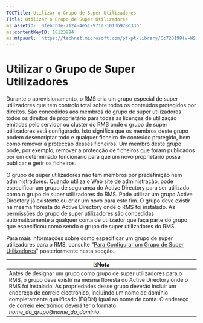 ```yaml
---
TOCTitle: Utilizar o Grupo de Super Utilizadores
Title: Utilizar o Grupo de Super Utilizadores
ms:assetid: '0febcb3e-7124-4e51-971a-1013b928d33b'
ms:contentKeyID: 18123994
ms:mtpsurl: 'https://technet.microsoft.com/pt-pt/library/Cc720198(v=WS.10)'
---
```


Utilizar o Grupo de Super Utilizadores
======================================

Durante o aprovisionamento, o RMS cria um grupo especial de super utilizadores que tem controlo total sobre todos os conteúdos protegidos por direitos. São concedidos aos membros do grupo de super utilizadores todos os direitos de proprietário para todas as licenças de utilização emitidas pelo servidor ou cluster do RMS onde o grupo de super utilizadores está configurado. Isto significa que os membros deste grupo podem desencriptar todo e qualquer ficheiro de conteúdo protegido, bem como remover a protecção desses ficheiros. Um membro deste grupo pode, por exemplo, remover a protecção de ficheiros que foram publicados por um determinado funcionário para que um novo proprietário possa publicar e gerir os ficheiros.

O grupo de super utilizadores não tem membros por predefinição nem administradores. Quando utiliza o Web site de administração, pode especificar um grupo de segurança do Active Directory para ser utilizado como o grupo de super utilizadores do RMS. Pode utilizar um grupo Active Directory já existente ou criar um novo para este fim. O grupo deve existir na mesma floresta do Active Directory onde o RMS foi instalado. As permissões do grupo de super utilizadores são concedidas automaticamente a qualquer conta de utilizador que faça parte do grupo que especificou como sendo o grupo de super utilizadores do RMS.

Para mais informações sobre como especificar um grupo de super utilizadores para o RMS, consulte "[Para Configurar um Grupo de Super Utilizadores](https://technet.microsoft.com/f2ef847e-2824-471f-9079-5c343094aba8)" posteriormente nesta secção.

| ![](/security-updates/images/Cc720198.note(WS.10).gif)Nota                                                                                                                                                                                                                                                                                                                                                            |
|----------------------------------------------------------------------------------------------------------------------------------------------------------------------------------------------------------------------------------------------------------------------------------------------------------------------------------------------------------------------------------------------------------------------------------|
| Antes de designar um grupo como grupo de super utilizadores para o RMS, o grupo deve existir na mesma floresta do Active Directory onde o RMS foi instalado. As propriedades desse grupo deverão incluir um endereço de correio electrónico, incluindo um nome de domínio completamente qualificado (FQDN) igual ao nome de conta. O endereço de correio electrónico deverá ter o formato *nome\_do\_grupo*@*nome\_do\_domínio*. |
